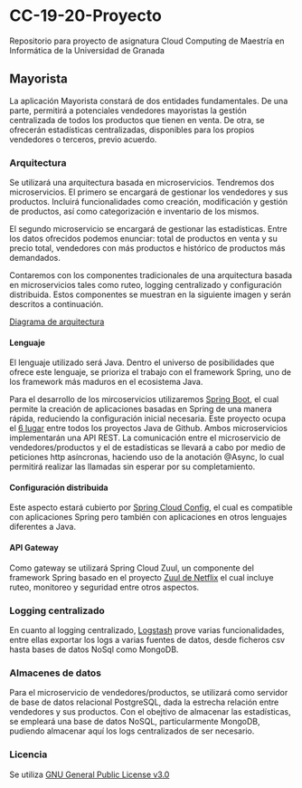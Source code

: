 # CC-19-20-Proyecto

Repositorio para proyecto de asignatura Cloud Computing de Maestría  en Informática de la Universidad de Granada

## Mayorista

La aplicación Mayorista constará de dos entidades fundamentales. De una parte, permitirá a potenciales vendedores mayoristas la gestión centralizada de todos los productos que tienen en venta.
De otra, se ofrecerán estadísticas centralizadas, disponibles para los propios vendedores o terceros, previo acuerdo. 

### Arquitectura
Se utilizará una arquitectura basada en microservicios. Tendremos dos microservicios. El primero se encargará de gestionar los vendedores y sus productos.
Incluirá funcionalidades como creación, modificación y gestión de productos, así como categorización e inventario de los mismos.
 
El segundo microservicio se encargará de gestionar las estadísticas. Entre los datos ofrecidos podemos
enunciar: total de productos en venta y su precio total, vendedores con más productos e histórico de productos más demandados.

Contaremos con los componentes tradicionales de una arquitectura basada en microservicios tales como ruteo, logging centralizado y configuración distribuida. Estos componentes se muestran en la siguiente imagen y serán descritos a continuación.

[Diagrama de arquitectura](https://github.com/mcrosales/CC-19-20-Proyecto/blob/master/docs/img/diagrama_arquitectura.jpg)

#### Lenguaje 

El lenguaje utilizado será Java. Dentro el universo de posibilidades que ofrece este lenguaje, se prioriza el trabajo con el framework Spring, uno de los framework más maduros en el ecosistema Java. 

Para el desarrollo de los mircoservicios utilizaremos [Spring Boot](https://github.com/spring-projects/spring-boot), el cual permite la creación de aplicaciones basadas en Spring de una manera rápida, reduciendo la configuración inicial necesaria.
Este proyecto ocupa el [6 lugar](https://github.com/search?l=Java&q=stars%3A%3E%3D500&type=Repositories) entre todos los proyectos Java de Github. Ambos microservicios implementarán una API REST. La comunicación entre el microservicio de vendedores/productos
y el de estadísticas se llevará a cabo por medio de peticiones http asíncronas, haciendo uso de la anotación @Async, lo cual permitirá realizar las llamadas sin esperar por su completamiento.

#### Configuración distribuida
Este aspecto estará cubierto por [Spring Cloud Config](https://cloud.spring.io/spring-cloud-config/reference/html/), el cual es compatible con aplicaciones Spring pero también con aplicaciones en otros lenguajes diferentes a Java.

#### API Gateway
Como gateway se utilizará Spring Cloud Zuul, un componente del framework Spring basado en el proyecto [Zuul de Netflix](https://github.com/Netflix/zuul) el cual incluye ruteo, monitoreo y seguridad entre otros aspectos.

### Logging centralizado
En cuanto al logging centralizado, [Logstash](https://www.elastic.co/es/products/logstash) prove varias funcionalidades, entre ellas exportar los logs a varias fuentes de datos,
desde ficheros csv hasta bases de datos NoSql como MongoDB.


### Almacenes de datos
Para el microservicio de vendedores/productos, se utilizará como servidor de base de datos relacional PostgreSQL, dada la estrecha relación entre vendedores y sus productos.
Con el obejtivo de almacenar las estadísticas, se empleará una base de datos NoSQL, particularmente MongoDB, pudiendo almacenar aquí los logs centralizados de ser necesario.

### Licencia
Se utiliza [GNU General Public License v3.0](https://github.com/mcrosales/CC-19-20-Proyecto/blob/master/LICENSE)